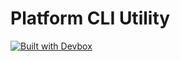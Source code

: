 # Platform CLI Utility

[![Built with Devbox](https://www.jetify.com/img/devbox/shield_galaxy.svg)](https://www.jetify.com/devbox/docs/contributor-quickstart/)

